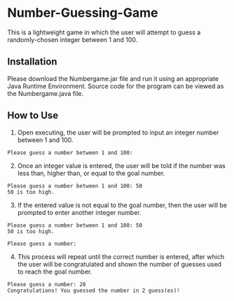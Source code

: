 # Number-Guessing-Game

This is a lightweight game in which the user will attempt to guess a randomly-chosen integer between 1 and 100. 

## Installation

Please download the Numbergame.jar file and run it using an appropriate Java Runtime Environment. Source code for the program can be viewed as the Numbergame.java file.

## How to Use

1. Open executing, the user will be prompted to input an integer number between 1 and 100.
```
Please guess a number between 1 and 100: 
```
2. Once an integer value is entered, the user will be told if the number was less than, higher than, or equal to the goal number.
```
Please guess a number between 1 and 100: 50
50 is too high.
```
3. If the entered value is not equal to the goal number, then the user will be prompted to enter another integer number.
```
Please guess a number between 1 and 100: 50
50 is too high.

Please guess a number:
```
4. This process will repeat until the correct number is entered, after which the user will be congratulated and shown the number of guesses used to reach the goal number.
```
Please guess a number: 28
Congratulations! You guessed the number in 2 guess(es)!
```
